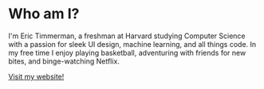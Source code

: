 # Who am I?
I'm Eric Timmerman, a freshman at Harvard studying Computer Science with a passion for sleek UI design, machine learning, and all things code. In my free time I enjoy playing basketball, adventuring with friends for new bites, and binge-watching Netflix.

[Visit my website!](http://erictimmerman.com)